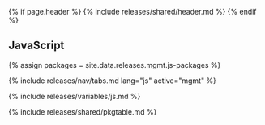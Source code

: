 {% if page.header %}
{% include releases/shared/header.md %}
{% endif %}

## JavaScript

{% assign packages = site.data.releases.mgmt.js-packages %}

{% include releases/nav/tabs.md lang="js" active="mgmt" %}

{% include releases/variables/js.md %}

{% include releases/shared/pkgtable.md %}